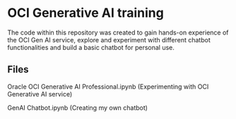 # OCI Generative AI training

The code within this repository was created to gain hands-on experience of the OCI Gen AI service, explore and experiment with different chatbot functionalities and build a basic chatbot for personal use.

## Files
Oracle OCI Generative AI Professional.ipynb (Experimenting with OCI Generative AI service)

GenAI Chatbot.ipynb (Creating my own chatbot)
